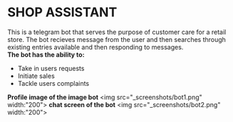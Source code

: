 <h1>SHOP ASSISTANT</h1>
<p>This is a telegram bot that serves the purpose of customer care for a retail store. The bot recieves message from the user and then searches through existing entries available and then responding to messages.<br><b>The bot has the ability to:</b></p>
<ul>
<li>Take in users requests</li>
<li>Initiate sales</li>
<li>Tackle users complaints</li>
</ul>

<b>Profile image of the image bot</b>
<img src="_screenshots/bot1.png" width:"200">
<b>chat screen of the bot</b>
<img src="_screenshots/bot2.png" width:"200">